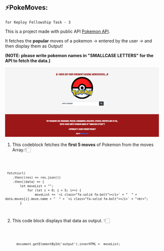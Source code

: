 ## ⚡PokeMoves: 

`for Keploy Fellowship Task - 3`

This is a project made with public API [Pokemon API](https://pokeapi.co/). 

It fetches the <b>popular</b> moves of a pokemon -> entered by the user -> and then display them as Output!

<b>(NOTE: please write pokemon names in "SMALLCASE LETTERS" for the API to fetch the data.)</b>

![Web page screenshot](/Untitled%20(7).png)

1. This codeblock fetches the <b>first 5 moves</b> of Pokemon from the moves Array.👇🏻

<code>

     fetch(url)
        .then((res) => res.json())
        .then((data) => {
            let moveList = "";
                for (let i = 0; i < 5; i++) {
                    moveList += `<i class="fa-solid fa-bolt"></i>` + "  " + data.moves[i].move.name + "  " + `<i class="fa-solid fa-bolt"></i>` + "<br>";
            }
</code>

2. This code block displays that data as output. 👇🏻

<code>

          document.getElementById('output').innerHTML =  moveList;

</code>
